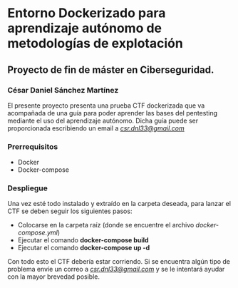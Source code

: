 # Entorno Dockerizado para aprendizaje autónomo de metodologías de explotación
## Proyecto de fin de máster en Ciberseguridad.
### César Daniel Sánchez Martínez
El presente proyecto presenta una prueba CTF dockerizada que va acompañada de una guía para poder aprender las bases del pentesting mediante el uso del aprendizaje autónomo.
Dicha guía puede ser proporcionada escribiendo un email a *csr.dnl33@gmail.com*

### Prerrequisitos
- Docker
- Docker-compose

### Despliegue

Una vez esté todo instalado y extraído en la carpeta deseada, para lanzar el CTF se deben seguir los siguientes pasos:
- Colocarse en la carpeta raíz (donde se encuentre el archivo *docker-compose.yml*)
- Ejecutar el comando **docker-compose build**
- Ejecutar el comando **docker-compose up -d**

Con todo esto el CTF debería estar corriendo. Si se encuentra algún tipo de problema envíe un correo a *csr.dnl33@gmail.com* y se le intentará ayudar con la mayor brevedad posible.
